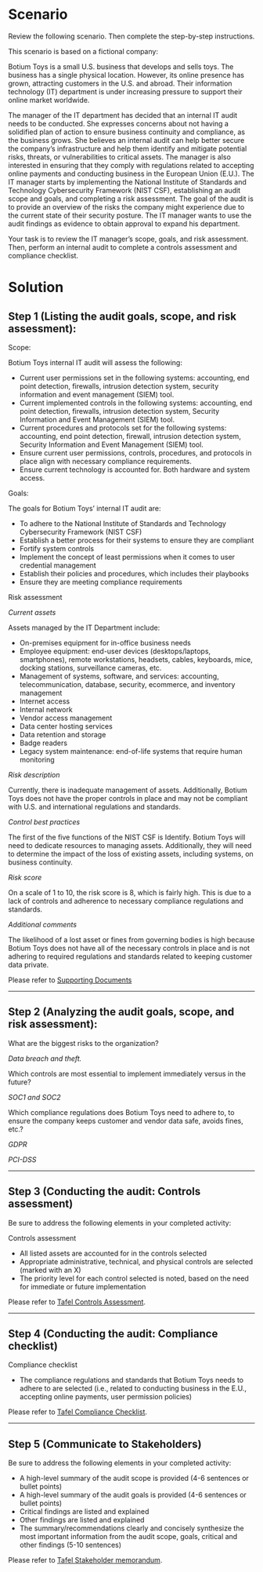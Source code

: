 # Scenario
Review the following scenario. Then complete the step-by-step instructions.

This scenario is based on a fictional company:

Botium Toys is a small U.S. business that develops and sells toys. The business has a single physical location. However, its online presence has grown, attracting customers in the U.S. and abroad. Their information technology (IT) department is under increasing pressure to support their online market worldwide. 

The manager of the IT department has decided that an internal IT audit needs to be conducted. She expresses concerns about not having a solidified plan of action to ensure business continuity and compliance, as the business grows. She believes an internal audit can help better secure the company’s infrastructure and help them identify and mitigate potential risks, threats, or vulnerabilities to critical assets. The manager is also interested in ensuring that they comply with regulations related to accepting online payments and conducting business in the European Union (E.U.). The IT manager starts by implementing the National Institute of Standards and Technology Cybersecurity Framework (NIST CSF), establishing an audit scope and goals, and completing a risk assessment. The goal of the audit is to provide an overview of the risks the company might experience due to the current state of their security posture. The IT manager wants to use the audit findings as evidence to obtain approval to expand his department. 

Your task is to review the IT manager’s scope, goals, and risk assessment. Then, perform an internal audit to complete a controls assessment and compliance checklist. 


# Solution

## Step 1 (Listing the audit goals, scope, and risk assessment):

Scope:

Botium Toys internal IT audit will assess the following:
- Current user permissions set in the following systems: accounting, end point detection, firewalls, intrusion detection system, security information and event management (SIEM) tool.
- Current implemented controls in the following systems: accounting, end point detection, firewalls, intrusion detection system, Security Information and Event Management (SIEM) tool.
- Current procedures and protocols set for the following systems: accounting, end point detection, firewall, intrusion detection system, Security Information and Event Management (SIEM) tool.
- Ensure current user permissions, controls, procedures, and protocols in place align with necessary compliance requirements.
- Ensure current technology is accounted for. Both hardware and system access.

Goals:

The goals for Botium Toys’ internal IT audit are:
- To adhere to the National Institute of Standards and Technology Cybersecurity Framework (NIST CSF)
- Establish a better process for their systems to ensure they are compliant
- Fortify system controls
- Implement the concept of least permissions when it comes to user credential management
- Establish their policies and procedures, which includes their playbooks
- Ensure they are meeting compliance requirements

Risk assessment

_Current assets_

Assets managed by the IT Department include:
- On-premises equipment for in-office business needs
- Employee equipment: end-user devices (desktops/laptops, smartphones), remote workstations, headsets, cables, keyboards, mice, docking stations, surveillance cameras, etc.
- Management of systems, software, and services: accounting, telecommunication, database, security, ecommerce, and inventory management
- Internet access
- Internal network
- Vendor access management
- Data center hosting services
- Data retention and storage
- Badge readers
- Legacy system maintenance: end-of-life systems that require human monitoring

_Risk description_

Currently, there is inadequate management of assets. Additionally, Botium Toys does not have the proper controls in place and may not be compliant with U.S. and international regulations and standards.

_Control best practices_

The first of the five functions of the NIST CSF is Identify. Botium Toys will need to dedicate resources to managing assets. Additionally, they will need to determine the impact of the loss of existing assets, including systems, on business continuity.

_Risk score_

On a scale of 1 to 10, the risk score is 8, which is fairly high. This is due to a lack of controls and adherence to necessary compliance regulations and standards.

_Additional comments_

The likelihood of a lost asset or fines from governing bodies is high because Botium Toys does not have all of the necessary controls in place and is not adhering to required regulations and standards related to keeping customer data private.

Please refer to [Supporting Documents](https://github.com/ericktafel1/Cybersecurity_Portfolio/tree/main/Security_Audits/Supporting%20Documents)

--------------------------------------------------------------------------------------------------------------------------------

## Step 2 (Analyzing the audit goals, scope, and risk assessment):

What are the biggest risks to the organization?

_Data breach and theft._

Which controls are most essential to implement immediately versus in the future?

_SOC1 and SOC2_

Which compliance regulations does Botium Toys need to adhere to, to ensure the company keeps customer and vendor data safe, avoids fines, etc.?

_GDPR_

_PCI-DSS_

-----------------------------------------------------------------------------------------------------------------------------------

## Step 3 (Conducting the audit: Controls assessment)

Be sure to address the following elements in your completed activity:

Controls assessment
- All listed assets are accounted for in the controls selected
- Appropriate administrative, technical, and physical controls are selected (marked with an X)
- The priority level for each control selected is noted, based on the need for immediate or future implementation

Please refer to [Tafel Controls Assessment](https://github.com/ericktafel1/Cybersecurity_Portfolio/blob/main/Security_Audits/Tafel_Controls_Assessment.pdf).
  
-----------------------------------------------------------------------------------------------------------------------------------

## Step 4 (Conducting the audit: Compliance checklist)

Compliance checklist
- The compliance regulations and standards that Botium Toys needs to adhere to are selected (i.e., related to conducting business in the E.U., accepting online payments, user permission policies)

Please refer to [Tafel Compliance Checklist](https://github.com/ericktafel1/Cybersecurity_Portfolio/blob/main/Security_Audits/Tafel%20_Compliance_Checklist.pdf).

-----------------------------------------------------------------------------------------------------------------------------------

## Step 5 (Communicate to Stakeholders)

Be sure to address the following elements in your completed activity:
- A high-level summary of the audit scope is provided (4-6 sentences or bullet points)
- A high-level summary of the audit goals is provided (4-6 sentences or bullet points)
- Critical findings are listed and explained
- Other findings are listed and explained
- The summary/recommendations clearly and concisely synthesize the most important information from the audit scope, goals, critical and other findings (5-10 sentences)

Please refer to [Tafel Stakeholder memorandum](https://github.com/ericktafel1/Cybersecurity_Portfolio/blob/main/Security_Audits/Tafel_Stakeholder_memorandum.pdf).
